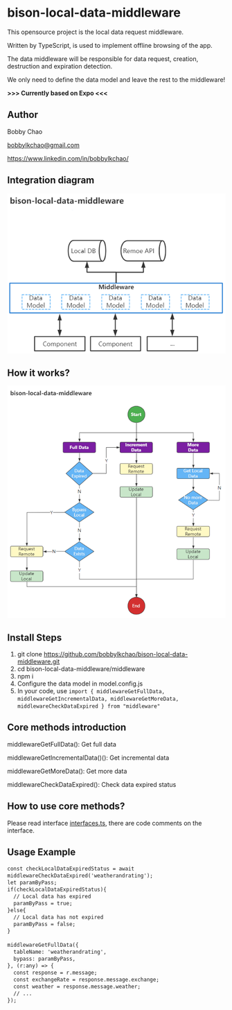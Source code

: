 # bison-local-data-middleware
This opensource project is the local data request middleware.

Written by TypeScript, is used to implement offline browsing of the app.

The data middleware will be responsible for data request, creation, destruction and expiration detection.

We only need to define the data model and leave the rest to the middleware!

**>>> Currently based on Expo <<<**

## Author

Bobby Chao

bobbylkchao@gmail.com

https://www.linkedin.com/in/bobbylkchao/

## Integration diagram

![ScreenShot](https://raw.githubusercontent.com/bobbylkchao/bison-local-data-middleware/main/README/1.png)

## How it works?

![ScreenShot](https://raw.githubusercontent.com/bobbylkchao/bison-local-data-middleware/main/README/2.png)

## Install Steps

1. git clone https://github.com/bobbylkchao/bison-local-data-middleware.git
2. cd bison-local-data-middleware/middleware
3. npm i
4. Configure the data model in model.config.js
5. In your code, use `import { middlewareGetFullData, middlewareGetIncrementalData, middlewareGetMoreData, middlewareCheckDataExpired } from "middleware"`

## Core methods introduction

middlewareGetFullData(): Get full data

middlewareGetIncrementalData()(): Get incremental data

middlewareGetMoreData(): Get more data

middlewareCheckDataExpired(): Check data expired status

## How to use core methods?

Please read interface [interfaces.ts](https://github.com/bobbylkchao/bison-local-data-middleware/blob/main/middleware/interfaces.ts), there are code comments on the interface.

## Usage Example

```
const checkLocalDataExpiredStatus = await middlewareCheckDataExpired('weatherandrating');
let paramByPass;
if(checkLocalDataExpiredStatus){
  // Local data has expired
  paramByPass = true;
}else{
  // Local data has not expired
  paramByPass = false;
}

middlewareGetFullData({
  tableName: 'weatherandrating',
  bypass: paramByPass,
}, (r:any) => {
  const response = r.message;
  const exchangeRate = response.message.exchange;
  const weather = response.message.weather;
  // ... 
});
```
